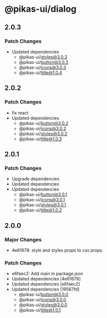 # @pikas-ui/dialog

## 2.0.3

### Patch Changes

- Updated dependencies
  - @pikas-ui/styles@3.0.3
  - @pikas-ui/button@3.0.3
  - @pikas-ui/icons@3.0.3
  - @pikas-ui/title@1.0.4

## 2.0.2

### Patch Changes

- fix react
- Updated dependencies
  - @pikas-ui/button@3.0.2
  - @pikas-ui/icons@3.0.2
  - @pikas-ui/styles@3.0.2
  - @pikas-ui/title@1.0.3

## 2.0.1

### Patch Changes

- Upgrade dependencies
- Updated dependencies
- Updated dependencies
  - @pikas-ui/button@3.0.1
  - @pikas-ui/icons@3.0.1
  - @pikas-ui/styles@3.0.1
  - @pikas-ui/title@1.0.2

## 2.0.0

### Major Changes

- 4e61678: style and styles props to css props

### Patch Changes

- e6faec2: Add main in package.json
- Updated dependencies [4e61678]
- Updated dependencies [e6faec2]
- Updated dependencies [19567fd]
  - @pikas-ui/button@3.0.0
  - @pikas-ui/icons@3.0.0
  - @pikas-ui/styles@3.0.0
  - @pikas-ui/title@1.0.1
